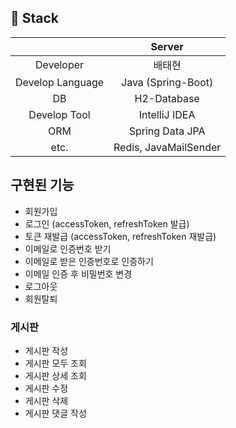 ## 📌 Stack

|                      | Server        |
|:--------------------:|:---------------:|
| Developer | 배태현 |
| Develop Language | Java (Spring-Boot)|
| DB               | H2-Database |
| Develop Tool     | IntelliJ IDEA |
| ORM | Spring Data JPA|
| etc. | Redis, JavaMailSender |

## 구현된 기능
* 회원가입  
* 로그인 (accessToken, refreshToken 발급)  
* 토큰 재발급 (accessToken, refreshToken 재발급)
* 이메일로 인증번호 받기
* 이메일로 받은 인증번호로 인증하기 
* 이메일 인증 후 비밀번호 변경
* 로그아웃  
* 회원탈퇴  

### 게시판
* 게시판 작성
* 게시판 모두 조회
* 게시판 상세 조회
* 게시판 수정
* 게시판 삭제
* 게시판 댓글 작성


